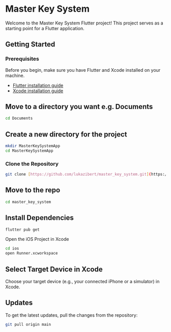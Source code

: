 # Master Key System

Welcome to the Master Key System Flutter project! This project serves as a starting point for a Flutter application.

## Getting Started

### Prerequisites

Before you begin, make sure you have Flutter and Xcode installed on your machine.

- [Flutter installation guide](https://flutter.dev/docs/get-started/install)
- [Xcode installation guide](https://developer.apple.com/xcode/)

## Move to a directory you want e.g. Documents

````bash
cd Documents
````

## Create a new directory for the project

````bash
mkdir MasterKeySystemApp
cd MasterKeySystemApp
````

### Clone the Repository

```bash
git clone [https://github.com/lukazibert/master_key_system.git](https://github.com/lukazibert/MasterKeySystemApp.git)
````
## Move to the repo

````bash
cd master_key_system
````

## Install Dependencies

````bash
flutter pub get
````

Open the iOS Project in Xcode

````bash
cd ios
open Runner.xcworkspace
````

## Select Target Device in Xcode
Choose your target device (e.g., your connected iPhone or a simulator) in Xcode.

## Updates

To get the latest updates, pull the changes from the repository:

````bash
git pull origin main
````
